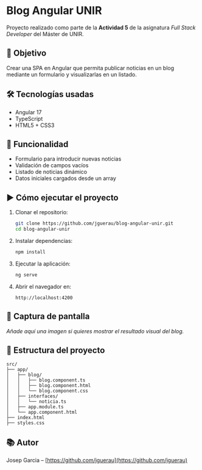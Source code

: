 # Blog Angular UNIR

Proyecto realizado como parte de la **Actividad 5** de la asignatura _Full Stack Developer_ del Máster de UNIR.

## 📌 Objetivo

Crear una SPA en Angular que permita publicar noticias en un blog mediante un formulario y visualizarlas en un listado.

## 🛠️ Tecnologías usadas

- Angular 17
- TypeScript
- HTML5 + CSS3

## 🧩 Funcionalidad

- Formulario para introducir nuevas noticias
- Validación de campos vacíos
- Listado de noticias dinámico
- Datos iniciales cargados desde un array

## ▶️ Cómo ejecutar el proyecto

1. Clonar el repositorio:
   ```bash
   git clone https://github.com/jguerau/blog-angular-unir.git
   cd blog-angular-unir
   ```

2. Instalar dependencias:
   ```bash
   npm install
   ```

3. Ejecutar la aplicación:
   ```bash
   ng serve
   ```

4. Abrir el navegador en:
   ```
   http://localhost:4200
   ```

## 📸 Captura de pantalla

_Añade aquí una imagen si quieres mostrar el resultado visual del blog._

## 📁 Estructura del proyecto

```
src/
├── app/
│   ├── blog/
│   │   ├── blog.component.ts
│   │   ├── blog.component.html
│   │   └── blog.component.css
│   ├── interfaces/
│   │   └── noticia.ts
│   ├── app.module.ts
│   └── app.component.html
├── index.html
├── styles.css
```

## 📚 Autor

Josep Garcia – [https://github.com/jguerau](https://github.com/jguerau)